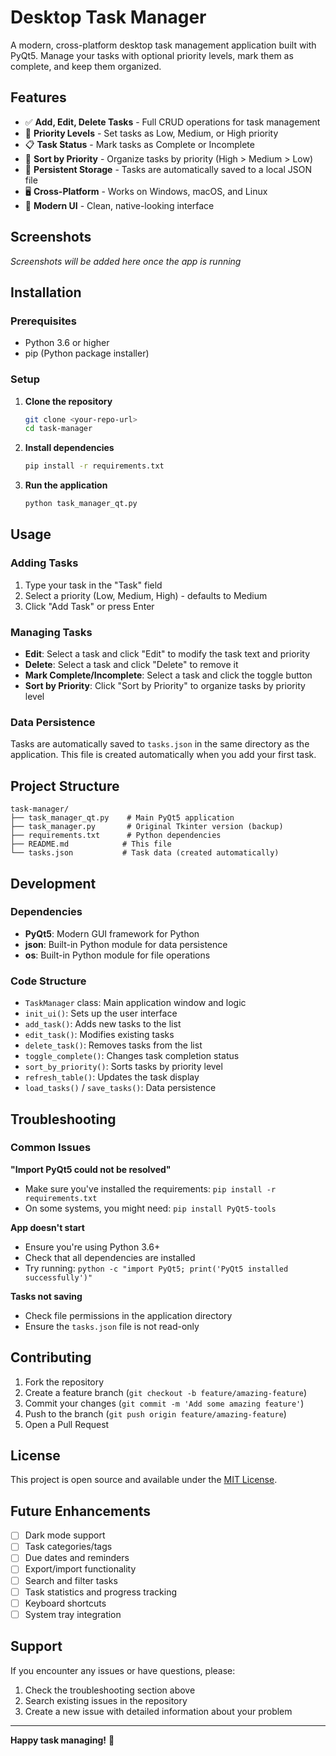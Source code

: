 # Desktop Task Manager

A modern, cross-platform desktop task management application built with PyQt5. Manage your tasks with optional priority levels, mark them as complete, and keep them organized.

## Features

- ✅ **Add, Edit, Delete Tasks** - Full CRUD operations for task management
- 🎯 **Priority Levels** - Set tasks as Low, Medium, or High priority
- 📋 **Task Status** - Mark tasks as Complete or Incomplete
- 🔄 **Sort by Priority** - Organize tasks by priority (High > Medium > Low)
- 💾 **Persistent Storage** - Tasks are automatically saved to a local JSON file
- 🖥️ **Cross-Platform** - Works on Windows, macOS, and Linux
- 🎨 **Modern UI** - Clean, native-looking interface

## Screenshots

*Screenshots will be added here once the app is running*

## Installation

### Prerequisites

- Python 3.6 or higher
- pip (Python package installer)

### Setup

1. **Clone the repository**
   ```bash
   git clone <your-repo-url>
   cd task-manager
   ```

2. **Install dependencies**
   ```bash
   pip install -r requirements.txt
   ```

3. **Run the application**
   ```bash
   python task_manager_qt.py
   ```

## Usage

### Adding Tasks
1. Type your task in the "Task" field
2. Select a priority (Low, Medium, High) - defaults to Medium
3. Click "Add Task" or press Enter

### Managing Tasks
- **Edit**: Select a task and click "Edit" to modify the task text and priority
- **Delete**: Select a task and click "Delete" to remove it
- **Mark Complete/Incomplete**: Select a task and click the toggle button
- **Sort by Priority**: Click "Sort by Priority" to organize tasks by priority level

### Data Persistence
Tasks are automatically saved to `tasks.json` in the same directory as the application. This file is created automatically when you add your first task.

## Project Structure

```
task-manager/
├── task_manager_qt.py    # Main PyQt5 application
├── task_manager.py       # Original Tkinter version (backup)
├── requirements.txt      # Python dependencies
├── README.md            # This file
└── tasks.json           # Task data (created automatically)
```

## Development

### Dependencies
- **PyQt5**: Modern GUI framework for Python
- **json**: Built-in Python module for data persistence
- **os**: Built-in Python module for file operations

### Code Structure
- `TaskManager` class: Main application window and logic
- `init_ui()`: Sets up the user interface
- `add_task()`: Adds new tasks to the list
- `edit_task()`: Modifies existing tasks
- `delete_task()`: Removes tasks from the list
- `toggle_complete()`: Changes task completion status
- `sort_by_priority()`: Sorts tasks by priority level
- `refresh_table()`: Updates the task display
- `load_tasks()` / `save_tasks()`: Data persistence

## Troubleshooting

### Common Issues

**"Import PyQt5 could not be resolved"**
- Make sure you've installed the requirements: `pip install -r requirements.txt`
- On some systems, you might need: `pip install PyQt5-tools`

**App doesn't start**
- Ensure you're using Python 3.6+
- Check that all dependencies are installed
- Try running: `python -c "import PyQt5; print('PyQt5 installed successfully')"`

**Tasks not saving**
- Check file permissions in the application directory
- Ensure the `tasks.json` file is not read-only

## Contributing

1. Fork the repository
2. Create a feature branch (`git checkout -b feature/amazing-feature`)
3. Commit your changes (`git commit -m 'Add some amazing feature'`)
4. Push to the branch (`git push origin feature/amazing-feature`)
5. Open a Pull Request

## License

This project is open source and available under the [MIT License](LICENSE).

## Future Enhancements

- [ ] Dark mode support
- [ ] Task categories/tags
- [ ] Due dates and reminders
- [ ] Export/import functionality
- [ ] Search and filter tasks
- [ ] Task statistics and progress tracking
- [ ] Keyboard shortcuts
- [ ] System tray integration

## Support

If you encounter any issues or have questions, please:
1. Check the troubleshooting section above
2. Search existing issues in the repository
3. Create a new issue with detailed information about your problem

---

**Happy task managing!** 🎯 